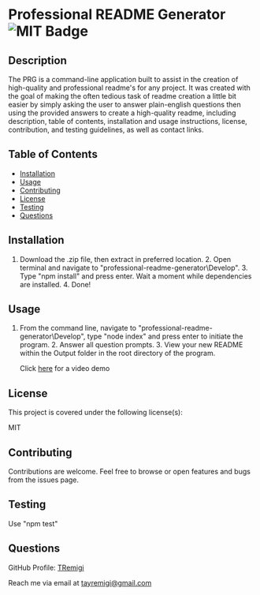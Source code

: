# Professional README Generator ![MIT Badge](https://img.shields.io/badge/License-MIT-brightgreen)

## Description

The PRG is a command-line application built to assist in the creation of high-quality and professional readme's for any project. It was created with the goal of making the often tedious task of readme creation a little bit easier by simply asking the user to answer plain-english questions then using the provided answers to create a high-quality readme, including description, table of contents, installation and usage instructions, license, contribution, and testing guidelines, as well as contact links.


## Table of Contents

* [Installation](#installation)
* [Usage](#usage)
* [Contributing](#contributing)
* [License](#license)
* [Testing](#testing)
* [Questions](#questions)


## Installation

1. Download the .zip file, then extract in preferred location. 2. Open terminal and navigate to "professional-readme-generator\Develop". 3. Type "npm install" and press enter. Wait a moment while dependencies are installed. 4. Done!


## Usage 

1. From the command line, navigate to "professional-readme-generator\Develop", type "node index" and press enter to initiate the program. 2. Answer all question prompts. 3. View your new README within the Output folder in the root directory of the program.

    Click [here](https://drive.google.com/file/d/1M259ouoXmZX4GNYc8BX3DiYq-zxTDI8u/view?usp=sharing) for a video demo


## License

This project is covered under the following license(s):

MIT


## Contributing

Contributions are welcome. Feel free to browse or open features and bugs from the issues page.


## Testing

Use "npm test"


## Questions

GitHub Profile: [TRemigi](https://github.com/TRemigi)

Reach me via email at <tayremigi@gmail.com>

